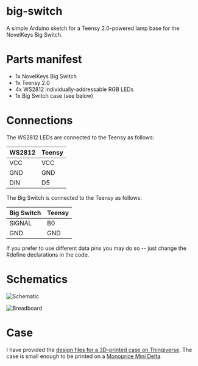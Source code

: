 # big-switch

A simple Arduino sketch for a Teensy 2.0-powered lamp base for the NovelKeys Big Switch.

# Parts manifest

* 1x NovelKeys Big Switch
* 1x Teensy 2.0
* 4x WS2812 individually-addressable RGB LEDs
* 1x Big Switch case (see below)

# Connections

The WS2812 LEDs are connected to the Teensy as follows:

| WS2812        | Teensy        |
| ------------- | ------------- |
| VCC           | VCC           |
| GND           | GND           |
| DIN           | D5            |

The Big Switch is connected to the Teensy as follows:

| Big Switch    | Teensy        |
| ------------- | ------------- |
| SIGNAL        | B0            |
| GND           | GND           |

If you prefer to use different data pins you may do so -- just change the #define declarations in the code.

# Schematics

![Schematic](https://i.imgur.com/uJTtCLS.png)

![Breadboard](https://i.imgur.com/ETrxOiR.png)

# Case

I have provided the [design files for a 3D-printed case on Thingiverse](https://www.thingiverse.com/thing:3000220). The case is small enough to be printed on a [Monoprice Mini Delta](https://www.mpminidelta.com/start).
